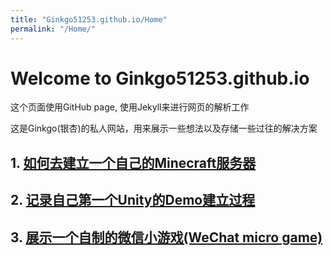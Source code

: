 ```yaml
---
title: "Ginkgo51253.github.io/Home"
permalink: "/Home/"
---
```


# Welcome to Ginkgo51253.github.io

这个页面使用GitHub page, 使用Jekyll来进行网页的解析工作

这是Ginkgo(银杏)的私人网站，用来展示一些想法以及存储一些过往的解决方案

## 1. [如何去建立一个自己的Minecraft服务器](https://Ginkgo51253.github.io/Minecraftserver)

## 2. [记录自己第一个Unity的Demo建立过程](https://Ginkgo51253.github.io/FirstUnityDemo)

##  3. [展示一个自制的微信小游戏(WeChat micro game)](https://Ginkgo51253.github.io/PMcollect)


